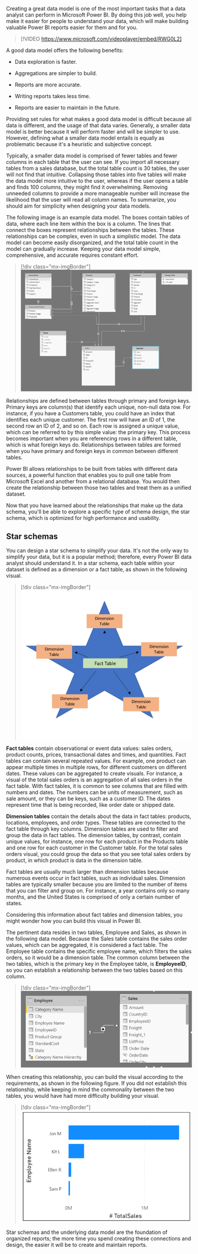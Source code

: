 Creating a great data model is one of the most important tasks that a data analyst can perform in Microsoft Power BI. By doing this job well, you help make it easier for people to understand your data, which will make building valuable Power BI reports easier for them and for you.

> [!VIDEO https://www.microsoft.com/videoplayer/embed/RWG0L2]

A good data model offers the following benefits:

- Data exploration is faster.

- Aggregations are simpler to build.

- Reports are more accurate.

- Writing reports takes less time.

- Reports are easier to maintain in the future.

Providing set rules for what makes a good data model is difficult because all data is different, and the usage of that data varies. Generally, a smaller data model is better because it will perform faster and will be simpler to use. However, defining what a smaller data model entails is equally as problematic because it's a heuristic and subjective concept.

Typically, a smaller data model is comprised of fewer tables and fewer columns in each table that the user can see. If you import all necessary tables from a sales database, but the total table count is 30 tables, the user will not find that intuitive. Collapsing those tables into five tables will make the data model more intuitive to the user, whereas if the user opens a table and finds 100 columns, they might find it overwhelming. Removing unneeded columns to provide a more manageable number will increase the likelihood that the user will read all column names. To summarize, you should aim for simplicity when designing your data models.

The following image is an example data model. The boxes contain tables of data, where each line item within the box is a column. The lines that connect the boxes represent relationships between the tables. These relationships can be complex, even in such a simplistic model. The data model can become easily disorganized, and the total table count in the model can gradually increase. Keeping your data model simple, comprehensive, and accurate requires constant effort.

> [!div class="mx-imgBorder"]
> [![Screenshot of the example data model with many relationships.](../media/01-example-data-model-01-ss.png)](../media/01-example-data-model-01-ss.png#lightbox)

Relationships are defined between tables through primary and foreign keys. Primary keys are column(s) that identify each unique, non-null data row. For instance, if you have a Customers table, you could have an index that identifies each unique customer. The first row will have an ID of 1, the second row an ID of 2, and so on. Each row is assigned a unique value, which can be referred to by this simple value: the primary key. This process becomes important when you are referencing rows in a different table, which is what foreign keys do. Relationships between tables are formed when you have primary and foreign keys in common between different tables.

Power BI allows relationships to be built from tables with different data sources, a powerful function that enables you to pull one table from Microsoft Excel and another from a relational database. You would then create the relationship between those two tables and treat them as a unified dataset.

Now that you have learned about the relationships that make up the data schema, you'll be able to explore a specific type of schema design, the star schema, which is optimized for high performance and usability.

## Star schemas

You can design a star schema to simplify your data. It's not the only way to simplify your data, but it is a popular method; therefore, every Power BI data analyst should understand it. In a star schema, each table within your dataset is defined as a dimension or a fact table, as shown in the following visual.

> [!div class="mx-imgBorder"]
> [![Illustration of the Star schema with a Fact Table at the center, and Dimension Tables on each of the five points.](../media/01-star-schema-example-01-ss.png)](../media/01-star-schema-example-01-ss.png#lightbox)

**Fact tables** contain observational or event data values: sales orders, product counts, prices, transactional dates and times, and quantities. Fact tables can contain several repeated values. For example, one product can appear multiple times in multiple rows, for different customers on different dates. These values can be aggregated to create visuals. For instance, a visual of the total sales orders is an aggregation of all sales orders in the fact table. With fact tables, it is common to see columns that are filled with numbers and dates. The numbers can be units of measurement, such as sale amount, or they can be keys, such as a customer ID. The dates represent time that is being recorded, like order date or shipped date.

**Dimension tables** contain the details about the data in fact tables: products, locations, employees, and order types. These tables are connected to the fact table through key columns. Dimension tables are used to filter and group the data in fact tables. The dimension tables, by contrast, contain unique values, for instance, one row for each product in the Products table and one row for each customer in the Customer table. For the total sales orders visual, you could group the data so that you see total sales orders by product, in which product is data in the dimension table.

Fact tables are usually much larger than dimension tables because numerous events occur in fact tables, such as individual sales. Dimension tables are typically smaller because you are limited to the number of items that you can filter and group on. For instance, a year contains only so many months, and the United States is comprised of only a certain number of states.

Considering this information about fact tables and dimension tables, you might wonder how you can build this visual in Power BI.

The pertinent data resides in two tables, Employee and Sales, as shown in the following data model. Because the Sales table contains the sales order values, which can be aggregated, it is considered a fact table. The Employee table contains the specific employee name, which filters the sales orders, so it would be a dimension table. The common column between the two tables, which is the primary key in the Employee table, is **EmployeeID**, so you can establish a relationship between the two tables based on this column.

> [!div class="mx-imgBorder"]
> [![Screenshot of the Data model relationships.](../media/01-data-model-relationships-ss.png)](../media/01-data-model-relationships-ss.png#lightbox)

When creating this relationship, you can build the visual according to the requirements, as shown in the following figure. If you did not establish this relationship, while keeping in mind the commonality between the two tables, you would have had more difficulty building your visual.

> [!div class="mx-imgBorder"]
> [![Screenshot of the Star schema example result.](../media/01-data-schema-example-04-ss.png)](../media/01-data-schema-example-04-ss.png#lightbox)

Star schemas and the underlying data model are the foundation of organized reports; the more time you spend creating these connections and design, the easier it will be to create and maintain reports.
